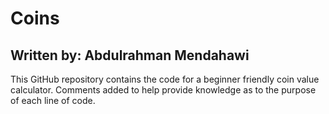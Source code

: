 # Coins
Written by: Abdulrahman Mendahawi
---
This GitHub repository contains the code for a beginner friendly coin value calculator.
Comments added to help provide knowledge as to the purpose of each line of code.
